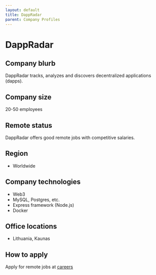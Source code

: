 ```yaml
---
layout: default
title: DappRadar
parent: Company Profiles
---
```


# DappRadar

## Company blurb

DappRadar tracks, analyzes and discovers decentralized applications (dapps).

## Company size

20-50 employees

## Remote status

DappRadar offers good remote jobs with competitive salaries.

## Region

- Worldwide

## Company technologies

- Web3
- MySQL, Postgres, etc.
- Express framework (Node.js)
- Docker

## Office locations

- Lithuania, Kaunas

## How to apply

Apply for remote jobs at [careers](https://dappradar.com/careers)

